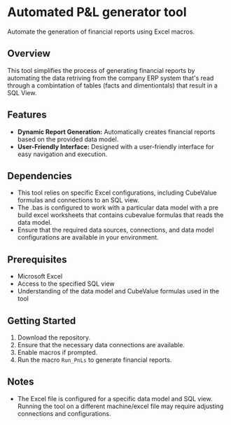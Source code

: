 # Automated P&L generator tool

Automate the generation of financial reports using Excel macros.

## Overview

This tool simplifies the process of generating financial reports by automating the data retriving from the company ERP system that's read through a combintation of tables (facts and dimentiontals) that result in a SQL View.

## Features

- **Dynamic Report Generation:** Automatically creates financial reports based on the provided data model.
- **User-Friendly Interface:** Designed with a user-friendly interface for easy navigation and execution.

## Dependencies

- This tool relies on specific Excel configurations, including CubeValue formulas and connections to an SQL view.
- The .bas is configured to work with a particular data model with a pre build excel worksheets that contains cubevalue formulas that reads the data model.
- Ensure that the required data sources, connections, and data model configurations are available in your environment.

## Prerequisites

- Microsoft Excel
- Access to the specified SQL view
- Understanding of the data model and CubeValue formulas used in the tool

## Getting Started

1. Download the repository.
2. Ensure that the necessary data connections are available.
3. Enable macros if prompted.
4. Run the macro `Run_PnLs` to generate financial reports.

## Notes

- The Excel file is configured for a specific data model and SQL view. Running the tool on a different machine/excel file may require adjusting connections and configurations.
